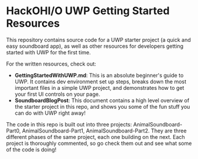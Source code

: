 # HackOHI/O UWP Getting Started Resources

This repository contains source code for a UWP starter project (a quick and easy soundboard app), as well as other resources for developers getting started with UWP for the first time.

For the written resources, check out:
- **GettingStartedWithUWP.md**: This is an absolute beginner's guide to UWP. It contains dev environment set up steps, breaks down the most important files in a simple UWP project, and demonstrates how to get your first UI controls on your page.
-  **SoundboardBlogPost**: This document contains a high level overview of the starter project in this repo, and shows you some of the fun stuff you can do with UWP right away!

The code in this repo is built out into three projects: AnimalSoundboard-Part0, AnimalSoundboard-Part1, AnimalSoundboard-Part2. They are three different phases of the same project, each one building on the next. Each project is thoroughly commented, so go check them out and see what some of the code is doing!
